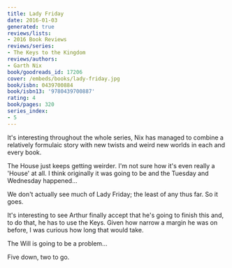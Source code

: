 ```yaml
---
title: Lady Friday
date: 2016-01-03
generated: true
reviews/lists:
- 2016 Book Reviews
reviews/series:
- The Keys to the Kingdom
reviews/authors:
- Garth Nix
book/goodreads_id: 17206
cover: /embeds/books/lady-friday.jpg
book/isbn: 0439700884
book/isbn13: '9780439700887'
rating: 4
book/pages: 320
series_index:
- 5
---
```

It's interesting throughout the whole series, Nix has managed to combine a relatively formulaic story with new twists and weird new worlds in each and every book.  

The House just keeps getting weirder. I'm not sure how it's even really a 'House' at all. I think originally it was going to be and the Tuesday and Wednesday happened...  

<!--more-->

We don't actually see much of Lady Friday; the least of any thus far. So it goes.  

It's interesting to see Arthur finally accept that he's going to finish this and, to do that, he has to use the Keys. Given how narrow a margin he was on before, I was curious how long that would take.  

The Will is going to be a problem...  

Five down, two to go.